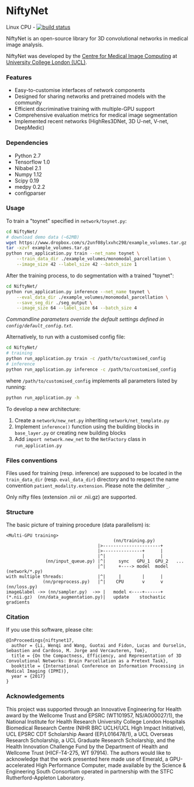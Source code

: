# NiftyNet

Linux CPU - [![build status](https://cmiclab.cs.ucl.ac.uk/CMIC/NiftyNet/badges/master/build.svg)](https://cmiclab.cs.ucl.ac.uk/CMIC/NiftyNet/commits/master)

NiftyNet is an open-source library for 3D convolutional networks in medical image analysis.

NiftyNet was developed by the [Centre for Medical Image Computing][cmic] at
[University College London (UCL)][ucl].

### Features
* Easy-to-customise interfaces of network components
* Designed for sharing networks and pretrained models with the community
* Efficient discriminative training with multiple-GPU support
* Comprehensive evaluation metrics for medical image segmentation
* Implemented recent networks (HighRes3DNet, 3D U-net, V-net, DeepMedic)


### Dependencies
* Python 2.7
* Tensorflow 1.0
* Nibabel 2.1
* Numpy 1.12
* Scipy 0.19
* medpy 0.2.2
* configparser


### Usage
To train a "toynet" specified in `network/toynet.py`:
``` sh
cd NiftyNet/
# download demo data (~62MB)
wget https://www.dropbox.com/s/2unf08ylxvhc298/example_volumes.tar.gz
tar -xzvf example_volumes.tar.gz
python run_application.py train --net_name toynet \
    --train_data_dir ./example_volumes/monomodal_parcellation \
    --image_size 42 --label_size 42 --batch_size 1
```
After the training process, to do segmentation with a trained "toynet":
``` sh
cd NiftyNet/
python run_application.py inference --net_name toynet \
    --eval_data_dir ./example_volumes/monomodal_parcellation \
    --save_seg_dir ./seg_output \
    --image_size 64 --label_size 64 --batch_size 4
```
*Commandline parameters override the default settings defined in `config/default_config.txt`.*

Alternatively, to run with a customised config file:
``` sh
cd NiftyNet/
# training
python run_application.py train -c /path/to/customised_config
# inference
python run_application.py inference -c /path/to/customised_config
```
where `/path/to/customised_config` implements all parameters listed by running:
```sh
python run_application.py -h
```

To develop a new architecture:
1. Create a `network/new_net.py` inheriting `network/net_template.py`
1. Implement `inference()` function using the building blocks in `base_layer.py` or creating new building blocks
1. Add `import network.new_net` to the `NetFactory` class in `run_application.py`

### Files conventions
Files used for training (resp. inference) are supposed to be located in the `train_data_dir`
(resp. `eval_data_dir`) directory and to respect the name convention `patient_modality.extension`.
Please note the delimiter `_`.

Only nifty files (extension .nii or .nii.gz) are supported.

### Structure
The basic picture of training procedure (data parallelism) is:
```
<Multi-GPU training>
                                         (nn/training.py)
                                   |>----------------------+
                                   |>---------------+      |
                                   |^|              |      |
               (nn/input_queue.py) |^|     sync   GPU_1  GPU_2   ...
                                   |^|     +----> model  model (network/*.py)
with multiple threads:             |^|     |        |      |
              (nn/preprocess.py)   |^|    CPU       v      v (nn/loss.py)
image&label ->> (nn/sampler.py)  ->> |   model <----+------+
(*.nii.gz)  (nn/data_augmentation.py)|   update    stochastic gradients
```

### Citation
If you use this software, please cite:
```
@InProceedings{niftynet17,
  author = {Li, Wenqi and Wang, Guotai and Fidon, Lucas and Ourselin, Sebastien and Cardoso, M. Jorge and Vercauteren, Tom},
  title = {On the Compactness, Efficiency, and Representation of 3D Convolutional Networks: Brain Parcellation as a Pretext Task},
  booktitle = {International Conference on Information Processing in Medical Imaging (IPMI)},
  year = {2017}
}
```


### Acknowledgements
This project was supported through an Innovative Engineering for Health award by
the Wellcome Trust and EPSRC (WT101957, NS/A000027/1), the National Institute
for Health Research University College London Hospitals Biomedical Research
Centre (NIHR BRC UCLH/UCL High Impact Initiative), UCL EPSRC CDT Scholarship
Award (EP/L016478/1), a UCL Overseas Research Scholarship, a UCL Graduate
Research Scholarship, and the Health Innovation Challenge Fund by the
Department of Health and Wellcome Trust (HICF-T4-275, WT 97914). The authors
would like to acknowledge that the work presented here made use of Emerald, a
GPU-accelerated High Performance Computer, made available by the Science &
Engineering South Consortium operated in partnership with the STFC
Rutherford-Appleton Laboratory.

[cmic]: http://cmic.cs.ucl.ac.uk
[ucl]: http://www.ucl.ac.uk
